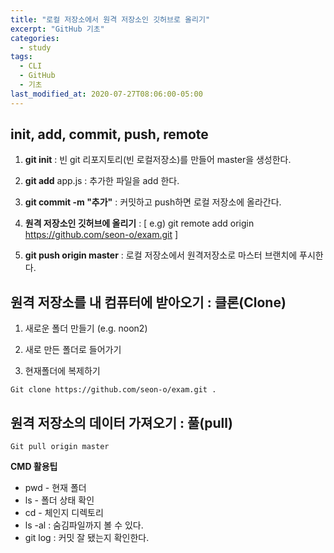 ```yaml
---
title: "로컬 저장소에서 원격 저장소인 깃허브로 올리기"
excerpt: "GitHub 기초"
categories:
  - study
tags:
  - CLI
  - GitHub
  - 기초
last_modified_at: 2020-07-27T08:06:00-05:00
---
```


## init, add, commit, push, remote

1. **git init** : 빈 git 리포지토리(빈 로컬저장소)를 만들어 master을 생성한다.

2. **git add** app.js : 추가한 파일을 add 한다.

3. **git commit -m "추가"** : 커밋하고 push하면 로컬 저장소에 올라간다.

4. **원격 저장소인 깃허브에 올리기** : [ e.g) git remote add origin https://github.com/seon-o/exam.git ]  

5. **git push origin master** : 로컬 저장소에서 원격저장소로 마스터 브랜치에 푸시한다.


## 원격 저장소를 내 컴퓨터에 받아오기 : 클론(Clone)

1. 새로운 폴더 만들기 (e.g. noon2)

2. 새로 만든 폴더로 들어가기

3. 현재폴더에 복제하기

```
Git clone https://github.com/seon-o/exam.git .

```

## 원격 저장소의 데이터 가져오기 : 풀(pull)

```
Git pull origin master

```

**CMD 활용팁**

- pwd - 현재 폴더
- ls - 폴더 상태 확인
- cd - 체인지 디렉토리
- ls -al : 숨김파일까지 볼 수 있다.
- git log : 커밋 잘 됐는지 확인한다.
